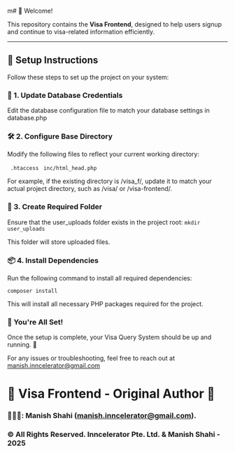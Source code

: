 m# 🚀 Welcome!

This repository contains the **Visa Frontend**, designed to help users signup and continue to visa-related information efficiently.

---

## 📌 Setup Instructions

Follow these steps to set up the project on your system:

### 🔧 1. Update Database Credentials

Edit the database configuration file to match your database settings in database.php

### 🛠️ 2. Configure Base Directory

Modify the following files to reflect your current working directory:

` .htaccess`
` inc/html_head.php`

For example, if the existing directory is /visa_f/, update it to match your actual project directory, such as /visa/ or /visa-frontend/.

### 📂 3. Create Required Folder

Ensure that the user_uploads folder exists in the project root:
`mkdir user_uploads`

This folder will store uploaded files.

### 📦 4. Install Dependencies

Run the following command to install all required dependencies:

`composer install`

This will install all necessary PHP packages required for the project.

### 🎯 You're All Set!

Once the setup is complete, your Visa Query System should be up and running. 🚀

For any issues or troubleshooting, feel free to reach out at manish.inncelerator@gmail.com

# 🌟 Visa Frontend - Original Author 🌟

### 👨🏻‍💻: Manish Shahi (manish.inncelerator@gmail.com).

### ©️ All Rights Reserved. Inncelerator Pte. Ltd. & Manish Shahi - 2025
